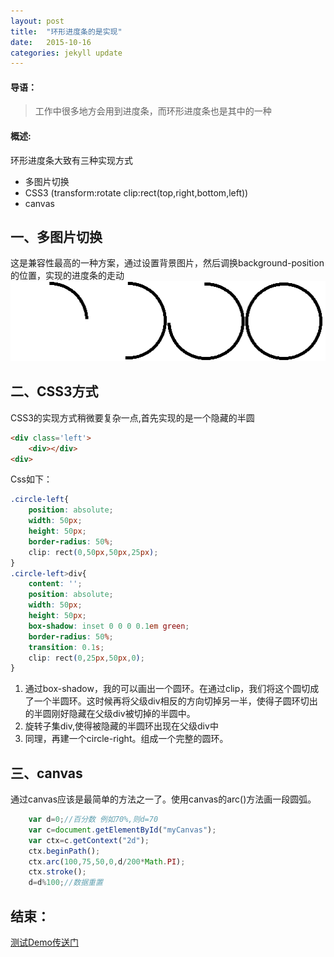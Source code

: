 ```yaml
---
layout: post
title:  "环形进度条的是实现"
date:   2015-10-16 
categories: jekyll update
---
```

#### 导语：

> 工作中很多地方会用到进度条，而环形进度条也是其中的一种

#### 概述:

环形进度条大致有三种实现方式

* 多图片切换
* CSS3 (transform:rotate clip:rect(top,right,bottom,left))
* canvas

## 一、多图片切换

这是兼容性最高的一种方案，通过设置背景图片，然后调换background-position的位置，实现的进度条的走动
![示例图片](/sources/Circular.png)

## 二、CSS3方式

CSS3的实现方式稍微要复杂一点,首先实现的是一个隐藏的半圆

```html
<div class='left'>
    <div></div>
<div>
```
Css如下：

```css
.circle-left{
    position: absolute;
    width: 50px;
    height: 50px;
    border-radius: 50%;
    clip: rect(0,50px,50px,25px);                   
}
.circle-left>div{
    content: '';
    position: absolute;
    width: 50px;
    height: 50px;
    box-shadow: inset 0 0 0 0.1em green;
    border-radius: 50%;
    transition: 0.1s;
    clip: rect(0,25px,50px,0);
}
```

1. 通过box-shadow，我的可以画出一个圆环。在通过clip，我们将这个圆切成了一个半圆环。这时候再将父级div相反的方向切掉另一半，使得子圆环切出的半圆刚好隐藏在父级div被切掉的半圆中。
2. 旋转子集div,使得被隐藏的半圆环出现在父级div中
3. 同理，再建一个circle-right。组成一个完整的圆环。

## 三、canvas

通过canvas应该是最简单的方法之一了。使用canvas的arc()方法画一段圆弧。

```javascript
	var d=0;//百分数 例如70%,则d=70
	var c=document.getElementById("myCanvas");
	var ctx=c.getContext("2d");
	ctx.beginPath();
	ctx.arc(100,75,50,0,d/200*Math.PI);
	ctx.stroke();
	d=d%100;//数据重置
```
## 结束：

[测试Demo传送门](/demo/Circular.html)